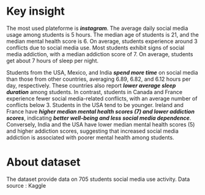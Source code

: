 # Key insight

The most used plateforme is ***instagram***. The average daily social media usage among students is 5 hours. The median age of students is 21, and the median mental health score is 6. On average, students experience around 3 conflicts due to social media use. Most students exhibit signs of social media addiction, with a median addiction score of 7. On average, students get about 7 hours of sleep per night.

Students from the USA, Mexico, and India ***spend more time*** on social media than those from other countries, averaging 6.89, 6.82, and 6.12 hours per day, respectively. These countries also report ***lower average sleep duration*** among students. In contrast, students in Canada and France experience fewer social media-related conflicts, with an average number of conflicts below 3. Students in the USA tend to be younger. Ireland and France have ***higher median mental health scores (7) and lower addiction scores***, indicating ***better well-being and less social media dependence***. Conversely, India and the USA have lower median mental health scores (5) and higher addiction scores, suggesting that increased social media addiction is associated with poorer mental health among students.

# About dataset
The dataset provide data on 705 students social media use activity.
Data source : Kaggle

